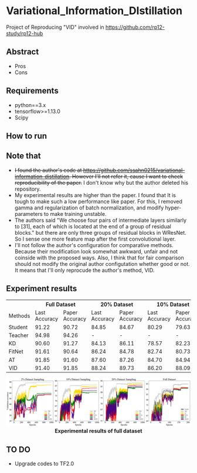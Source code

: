 # Variational_Information_DIstillation
Project of Reproducing "VID" involved in https://github.com/rp12-study/rp12-hub


## Abstract
- Pros
- Cons

## Requirements
* python==3.x
* tensorflow>=1.13.0
* Scipy
## How to run

## Note that
- ~~I found the author's code at https://github.com/ssahn0215/variational-information-distillation. However I'll not refer it, cause I want to check reproducibility of the paper.~~ I don't know why but the author deleted his repository.
- My experimental results are higher than the paper. I found that It is tough to make such a low performance like paper. For this, I removed gamma and regularization of batch normalization, and modify hyper-parameters to make training unstable.
- The authors said "We choose four pairs of intermediate layers similarly to [31], each of which is located at the end of a group of residual blocks." but there are only three groups of residual blocks in WResNet. So I sense one more feature map after the first convolutional layer.
- I'll not follow the author's configuration for comparative methods. Because their modification look somewhat awkward, unfair and not coinside with the proposed ways. Also, I think that for fair comparison should not modify the original author configutation whether good or not. It means that I'll only reprocude the author's method, VID.

## Experiment results
<table>
  <tr>
    <th></th><th colspan="2">Full Dataset</th><th colspan="2">20% Dataset</th><th colspan="2">10% Dataset</th><th colspan="2">2% Dataset</th>
  </tr>
  <tr>
    <td>Methods</td><td>Last Accuracy</td><td>Paper Accuracy</td><td>Last Accuracy</td><td>Paper Accuracy</td><td>Last Accuracy</td><td>Paper Accuracy</td><td>Last Accuracy</td><td>Paper Accuracy</td>
  </tr>
  <tr>
<td>Student</td>
    <td> 91.22</td><td> 90.72</td><td> 84.85</td><td> 84.67</td><td> 80.29</td><td> 79.63</td><td> 58.11</td><td> 58.84</td>
  </tr><tr>
<td>Teacher</td>
    <td> 94.98</td><td> 94.26</td><td>   -  </td><td>   -  </td><td>   -  </td><td>   -  </td><td>   -  </td><td>   -  </td>
  </tr><tr>
<td>KD</td>      
    <td> 90.60</td><td> 91.27</td><td> 84.13</td><td> 86.11</td><td> 78.57</td><td> 82.23</td><td> 59.63</td><td> 64.24</td>
  </tr><tr>
<td>FitNet</td>  
    <td> 91.61</td><td> 90.64</td><td> 86.24</td><td> 84.78</td><td> 82.74</td><td> 80.73</td><td> 56.69</td><td> 68.90</td>
  </tr><tr>
<td>AT</td>      
    <td> 91.85</td><td> 91.60</td><td> 87.60</td><td> 87.26</td><td> 84.70</td><td> 84.94</td><td> 74.57</td><td> 73.40</td>
  </tr><tr>
<td>VID</td>    
    <td>  91.40</td><td> 91.85</td><td> 88.24</td><td> 89.73</td><td> 86.20</td><td> 88.09</td><td> 79.36</td><td> 81.59</td>
  </tr>
</table>
<p align="center">
  <img src="plots.png"><br>
  <b>Experimental results of full dataset</b>  
</p>

## TO DO
- Upgrade codes to TF2.0